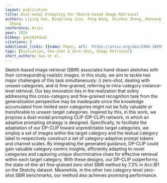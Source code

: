 ```yaml
---
layout: publication
title: Dual-modal Prompting For Sketch-based Image Retrieval
authors: Liying Gao, Bingliang Jiao, Peng Wang, Shizhou Zhang, Hanwang Zhang, Yanning
  Zhang
conference: Arxiv
year: 2024
bibkey: gao2024dual
citations: 0
additional_links: [{name: Paper, url: 'https://arxiv.org/abs/2404.18695'}]
tags: [Evaluation, Few-shot & Zero-shot, Image Retrieval]
short_authors: Gao et al.
---
```

Sketch-based image retrieval (SBIR) associates hand-drawn sketches with their
corresponding realistic images. In this study, we aim to tackle two major
challenges of this task simultaneously: i) zero-shot, dealing with unseen
categories, and ii) fine-grained, referring to intra-category instance-level
retrieval. Our key innovation lies in the realization that solely addressing
this cross-category and fine-grained recognition task from the generalization
perspective may be inadequate since the knowledge accumulated from limited seen
categories might not be fully valuable or transferable to unseen target
categories. Inspired by this, in this work, we propose a dual-modal prompting
CLIP (DP-CLIP) network, in which an adaptive prompting strategy is designed.
Specifically, to facilitate the adaptation of our DP-CLIP toward unpredictable
target categories, we employ a set of images within the target category and the
textual category label to respectively construct a set of category-adaptive
prompt tokens and channel scales. By integrating the generated guidance,
DP-CLIP could gain valuable category-centric insights, efficiently adapting to
novel categories and capturing unique discriminative clues for effective
retrieval within each target category. With these designs, our DP-CLIP
outperforms the state-of-the-art fine-grained zero-shot SBIR method by 7.3% in
Acc.@1 on the Sketchy dataset. Meanwhile, in the other two category-level
zero-shot SBIR benchmarks, our method also achieves promising performance.